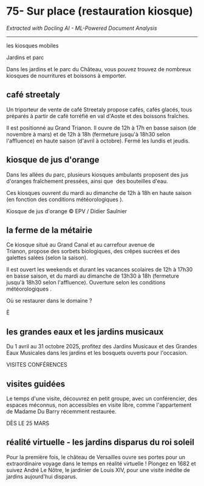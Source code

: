 # 75- Sur place (restauration kiosque)

*Extracted with Docling AI - ML-Powered Document Analysis*

---

les kiosques mobiles

Jardins et parc

Dans les jardins et le parc du Château, vous pouvez trouvez de nombreux kiosques de nourritures et boissons à emporter.

## café streetaly

Un  triporteur  de  vente  de  café  Streetaly  propose  cafés,  cafés glacés, tous préparés à partir de café torréfié en val d'Aoste et des boissons fraîches.

Il  est positionné au Grand Trianon. Il ouvre de 12h à 17h en basse saison  (de  novembre  à  mars)  et  de 12h  à  18h (fermeture  jusqu'à 18h30 selon l'affluence) en haute saison (d'avril à octobre). Fermé les lundis et jeudis.

## kiosque de jus d'orange

Dans les  allées  du  parc,  plusieurs  kiosques  ambulants  proposent des  jus  d'oranges  fraîchement  pressées,  ainsi  que  des  bouteilles d'eau.

Ces kiosques ouvrent du mardi au dimanche de 12h à 18h en haute saison (en fonction des conditions météorologiques ).

Kiosque de jus d'orange © EPV / Didier Saulnier

<!-- image -->

## la ferme de la métairie

Ce kiosque situé au Grand Canal et au carrefour avenue de Trianon, propose des sorbets biologiques, des crêpes sucrées et des galettes salées (selon la saison).

Il est ouvert les weekends et durant les vacances scolaires de 12h à 17h30 en basse saison, et du mardi au dimanche de 13h30 à 18h (fermeture  jusqu'à  18h30  selon  l'affluence).  Ouverture  selon  les conditions météorologiques .

Où se restaurer dans le domaine ?

<!-- image -->

<!-- image -->

<!-- image -->

È

## les grandes eaux et les jardins musicaux

Du 1 avril au 31 octobre 2025, profitez des Jardins Musicaux et des Grandes Eaux Musicales dans les jardins et les bosquets ouverts pour l'occasion.

VISITES CONFÉRENCES

## visites guidées

Le temps d'une visite, découvrez en petit groupe, avec un conférencier, des espaces méconnus, non accessibles en visite libre, comme l'appartement de Madame Du Barry récemment restaurée.

DÈS LE 25 MARS

## réalité virtuelle - les jardins disparus du roi soleil

Pour la première fois, le château de Versailles ouvre ses portes pour un extraordinaire voyage dans le temps en réalité virtuelle ! Plongez en 1682 et suivez André Le Nôtre, le jardinier de Louis XIV, pour une visite inédite de jardins aujourd'hui disparus.